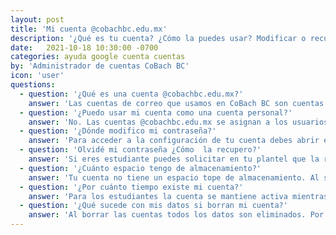 ```yaml
---
layout: post
title: 'Mi cuenta @cobachbc.edu.mx'
description: '¿Qué es tu cuenta? ¿Cómo la puedes usar? Modificar o recuperar tu contraseña. Espacio de almacenamiento disponible. Tiempo de vida de tu cuenta ¿Cuándo se borra mi información?'
date:   2021-10-18 10:30:00 -0700
categories: ayuda google cuenta cuentas
by: 'Administrador de cuentas CoBach BC'
icon: 'user'
questions:
  - question: '¿Qué es una cuenta @cobachbc.edu.mx?'
    answer: 'Las cuentas de correo que usamos en CoBach BC son cuentas de Google, por lo que al tener un usuario @cobachbc.edu.mx tienes acceso a tu correo institucional a través de Gmail, así como a todas las demás aplicaciones que ofrece Google, como Drive, Documentos, Calendario, Meet, Classroom, etc.'
  - question: '¿Puedo usar mi cuenta como una cuenta personal?'
    answer: 'No. Las cuentas @cobachbc.edu.mx se asignan a los usuarios con su nombre o matrícula, pero no son cuentas personales. Todas las cuentas son administradas por CoBach BC y son para uso exclusivo de las necesidades institucionales, ya seas empleado o alumno.'
  - question: '¿Dónde modifico mi contraseña?'
    answer: 'Para acceder a la configuración de tu cuenta debes abrir el menú de tu usuario en cualquier aplicación, y seleccionar <strong>Administra tu cuenta</strong>. Esto te llevará a una página dedicada a todas las configuraciones de tu cuetna. En esta página busca <strong>Seguridad</strong>, donde verás un espacio relacionado a Acceso y ahí está la opción para cambiar tu contraseña. <br>Recuerda que tu contraseña es única para todas las aplicaciones. Para cambiar tu contraseña debes recordar tu contraseña anterior'
  - question: 'Olvidé mi contraseña ¿Cómo  la recupero?'
    answer: 'Si eres estudiante puedes solicitar en tu plantel que la restablezcan, y dependiendo del tipo de plantel necesitas preguntar en el laboratorio de cómputo o en la dirección del plantel.<br> Si eres empleado, <a href="https://docs.google.com/forms/d/e/1FAIpQLSfr0qX0ZHR47YA0lQLf0mFm20xcHNqjHcAmI52tq-lsULeLaw/viewform?formkey=dDNxNG1adTR4b0tIZ3l2NllxSVNrMnc6MQ&ptok=7704567836211532901&ifq">accede a este formulario</a> para solicitar restablecer tu contraseña.'
  - question: '¿Cuánto espacio tengo de almacenamiento?'
    answer: 'Tu cuenta no tiene un espacio tope de almacenamiento. Al ser cuentas educativas, Google proporciona un <strong>almacenamiento compartido para toda la institución</strong>. Esto quiere decir que la totalidad del espacio disponible es compartida por todos los usuarios, cada uno almacenando la información en su respectiva cuenta. Es por esta característica que debemos mantener solo lo necesario para nuestras actividades cotidianas, y no guardar información histórica en nuestra cuenta.'
  - question: '¿Por cuánto tiempo existe mi cuenta?'
    answer: 'Para los estudiantes la cuenta se mantiene activa mientras estén activos en algún grupo del período en curso. Para los egresados se mantiene activa hasta 24 meses después de haber egresado, después de este plazo la cuenta será eliminada. Para los empleados se mantiene activa mientras mantengan la relación laboral con CoBach BC'
  - question: '¿Qué sucede con mis datos si borran mi cuenta?'
    answer: 'Al borrar las cuentas todos los datos son eliminados. Por lo que debes asegurarte de respaldar fuera de línea la información que desees conservar. Si tu cuenta fue eliminada por error, tienes 20 días naturales para solicitar su restauración. Dentro de esos días tu cuenta se puede "desborrar" y todo tu contenido estará sin cambio como lo dejaste. Pasados los 20 días naturales ya no es posible recuperar contenido alguno de cuentas borradas'
---
```

